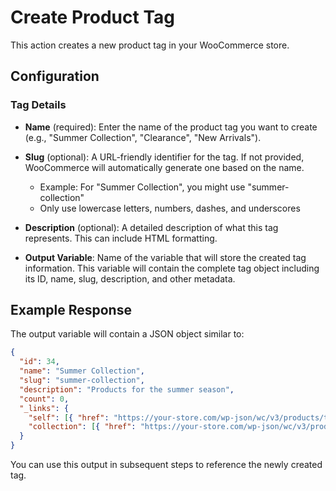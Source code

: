 # Create Product Tag

This action creates a new product tag in your WooCommerce store.

## Configuration

### Tag Details

- **Name** (required): Enter the name of the product tag you want to create (e.g., "Summer Collection", "Clearance", "New Arrivals").

- **Slug** (optional): A URL-friendly identifier for the tag. If not provided, WooCommerce will automatically generate one based on the name.
  - Example: For "Summer Collection", you might use "summer-collection"
  - Only use lowercase letters, numbers, dashes, and underscores

- **Description** (optional): A detailed description of what this tag represents. This can include HTML formatting.

- **Output Variable**: Name of the variable that will store the created tag information. This variable will contain the complete tag object including its ID, name, slug, description, and other metadata.

## Example Response

The output variable will contain a JSON object similar to:

```json
{
  "id": 34,
  "name": "Summer Collection",
  "slug": "summer-collection",
  "description": "Products for the summer season",
  "count": 0,
  "_links": {
    "self": [{ "href": "https://your-store.com/wp-json/wc/v3/products/tags/34" }],
    "collection": [{ "href": "https://your-store.com/wp-json/wc/v3/products/tags" }]
  }
}
```

You can use this output in subsequent steps to reference the newly created tag.